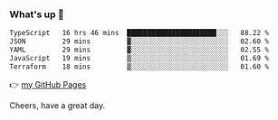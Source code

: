 ### What's up 👋

<!--START_SECTION:waka-->

```txt
TypeScript   16 hrs 46 mins  ██████████████████████░░░   88.22 %
JSON         29 mins         ▓░░░░░░░░░░░░░░░░░░░░░░░░   02.60 %
YAML         29 mins         ▓░░░░░░░░░░░░░░░░░░░░░░░░   02.55 %
JavaScript   19 mins         ▒░░░░░░░░░░░░░░░░░░░░░░░░   01.69 %
Terraform    18 mins         ▒░░░░░░░░░░░░░░░░░░░░░░░░   01.60 %
```

<!--END_SECTION:waka-->

👉 [my GitHub Pages](https://ykzhukian.github.io)

Cheers, have a great day.

